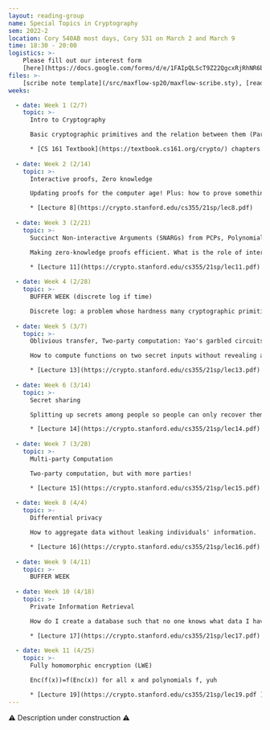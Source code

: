 ```yaml
---
layout: reading-group
name: Special Topics in Cryptography
sem: 2022-2
location: Cory 540AB most days, Cory 531 on March 2 and March 9
time: 18:30 - 20:00
logistics: >-
    Please fill out our interest form 
    [here](https://docs.google.com/forms/d/e/1FAIpQLScT9Z22QgcxRjRhNR6bRUvVbK9QGgRKL0WfLcwEVu4oIXrLNA/viewform) to join this reading group
files: >- 
    [scribe note template](/src/maxflow-sp20/maxflow-scribe.sty), [reading group recordings (coming soon)](https://drive.google.com/drive/u/1/folders/14DkB_s1pBs5ta5ciFTtwFpTQj53Bqr5H)
weeks:

  - date: Week 1 (2/7)
    topic: >-
      Intro to Cryptography

      Basic cryptographic primitives and the relation between them (Part 1 aka CS161 Crypto Module Crash Course): Encryption / Authentication : Symmetric / Asymmetric. Commitments. Basic cryptographic primitives and the relation between them (Part 2):  Lecture 1 cont. OWF => PRG => PRF if we have time.

      * [CS 161 Textbook](https://textbook.cs161.org/crypto/) chapters 5-12 except for chapter 10
  
  - date: Week 2 (2/14)
    topic: >-
      Interactive proofs, Zero knowledge

      Updating proofs for the computer age! Plus: how to prove something without giving away any knowledge

      * [Lecture 8](https://crypto.stanford.edu/cs355/21sp/lec8.pdf)
  
  - date: Week 3 (2/21)
    topic: >-
      Succinct Non-interactive Arguments (SNARGs) from PCPs, Polynomial commitments

      Making zero-knowledge proofs efficient. What is the role of interactivity and randomness in proof?

      * [Lecture 11](https://crypto.stanford.edu/cs355/21sp/lec11.pdf)
  
  - date: Week 4 (2/28)
    topic: >-
      BUFFER WEEK (discrete log if time)

      Discrete log: a problem whose hardness many cryptographic primitives depend on.
  
  - date: Week 5 (3/7)
    topic: >-
      Oblivious transfer, Two-party computation: Yao's garbled circuits

      How to compute functions on two secret inputs without revealing anything but their output. How to request information without revealing what you requested.

      * [Lecture 13](https://crypto.stanford.edu/cs355/21sp/lec13.pdf)
  
  - date: Week 6 (3/14)
    topic: >-
      Secret sharing

      Splitting up secrets among people so people can only recover them by pooling their information.

      * [Lecture 14](https://crypto.stanford.edu/cs355/21sp/lec14.pdf)
  
  - date: Week 7 (3/28)
    topic: >-
      Multi-party Computation

      Two-party computation, but with more parties!

      * [Lecture 15](https://crypto.stanford.edu/cs355/21sp/lec15.pdf)
  
  - date: Week 8 (4/4)
    topic: >-
      Differential privacy

      How to aggregate data without leaking individuals' information.

      * [Lecture 16](https://crypto.stanford.edu/cs355/21sp/lec16.pdf)
  
  - date: Week 9 (4/11)
    topic: >-
      BUFFER WEEK
  
  - date: Week 10 (4/18)
    topic: >-
      Private Information Retrieval

      How do I create a database such that no one knows what data I have retrieved from the database?

      * [Lecture 17](https://crypto.stanford.edu/cs355/21sp/lec17.pdf)
  
  - date: Week 11 (4/25)
    topic: >-
      Fully homomorphic encryption (LWE)

      Enc(f(x))=f(Enc(x)) for all x and polynomials f, yuh

      * [Lecture 19](https://crypto.stanford.edu/cs355/21sp/lec19.pdf )
---
```


⚠️ Description under construction ⚠️  ️
